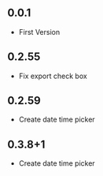 ## 0.0.1

* First Version

## 0.2.55

* Fix export check box

## 0.2.59

* Create date time picker

## 0.3.8+1

* Create date time picker